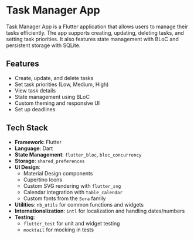 # Task Manager App

Task Manager App is a Flutter application that allows users to manage their tasks efficiently. The app supports creating, updating, deleting tasks, and setting task priorities. It also features state management with BLoC and persistent storage with SQLite.

## Features

- Create, update, and delete tasks
- Set task priorities (Low, Medium, High)
- View task details
- State management using BLoC
- Custom theming and responsive UI
- Set up deadlines
## Tech Stack

- **Framework**: Flutter
- **Language**: Dart
- **State Management**: `flutter_bloc`, `bloc_concurrency`
- **Storage**: `shared_preferences`
- **UI Design**:
  - Material Design components
  - Cupertino Icons
  - Custom SVG rendering with `flutter_svg`
  - Calendar integration with `table_calendar`
  - Custom fonts from the `Sora` family
- **Utilities**: `nb_utils` for common functions and widgets
- **Internationalization**: `intl` for localization and handling dates/numbers
- **Testing**: 
  - `flutter_test` for unit and widget testing
  - `mocktail` for mocking in tests